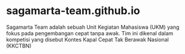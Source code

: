 # sagamarta-team.github.io
Sagamarta Team adalah sebuah Unit Kegiatan Mahasiswa (UKM) yang fokus pada pengembangan cepat tanpa awak. Tim ini dikenal dalam kompetisi yang disebut Kontes Kapal Cepat Tak Berawak Nasional (KKCTBN)
